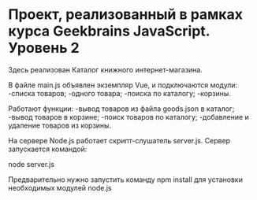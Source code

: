 # Проект, реализованный в рамках курса Geekbrains JavaScript. Уровень 2
Здесь реализован Каталог книжного интернет-магазина.

В файле main.js объявлен экземпляр Vue, и подключаются модули:
-списка товаров;
-одного товара;
-поиска по каталогу;
-корзины.

Работают функции:
-вывод товаров из файла goods.json в каталог;
-вывод товаров в корзине;
-поиск товаров по каталогу;
-добавление и удаление товаров из корзины.

На сервере Node.js работает скрипт-слушатель server.js. Сервер запускается командой:

node server.js

Предварительно нужно запустить команду npm install для установки необходимых модулей node.js

